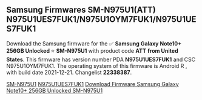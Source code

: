 <h2>Samsung Firmwares SM-N975U1(ATT) N975U1UES7FUK1/N975U1OYM7FUK1/N975U1UES7FUK1</h2>
Download the Samsung firmware for the ✅ <strong>Samsung Galaxy Note10+ 256GB Unlocked </strong> ⭐ <strong>SM-N975U1</strong> with product code <strong>ATT</strong> <strong> from United States</strong>. This firmware has version number PDA <strong>N975U1UES7FUK1</strong> and CSC N975U1OYM7FUK1. The operating system of this firmware is Android R , with build date 2021-12-21. Changelist <strong>22338387</strong>.

[SM-N975U1](https://samfirm.shop/samsung/model/SM-N975U1)
[N975U1UES7FUK1](https://samfirm.shop/samsung/pda/N975U1UES7FUK1)
[Download Firmware Samsung Galaxy Note10+ 256GB Unlocked SM-N975U1](https://samfirm.shop/samsung/firmware/483762)
